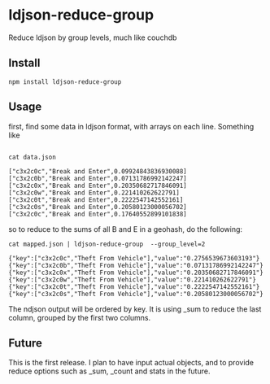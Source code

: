 ldjson-reduce-group
===================

Reduce ldjson by group levels, much like couchdb

Install
-------

    npm install ldjson-reduce-group

Usage
-----

first, find some data in ldjson format, with arrays on each line. Something like


```

cat data.json

["c3x2c0c","Break and Enter",0.09924843836930088]
["c3x2c0b","Break and Enter",0.07131786992142247]
["c3x2c0x","Break and Enter",0.20350682717846091]
["c3x2c0w","Break and Enter",0.221410262622791]
["c3x2c0t","Break and Enter",0.2222547142552161]
["c3x2c0s","Break and Enter",0.20580123000056702]
["c3x2c0c","Break and Enter",0.17640552899101838]
```

so to reduce to the sums of all B and E in a geohash, do the following:

```
cat mapped.json | ldjson-reduce-group  --group_level=2

{"key":["c3x2c0c","Theft From Vehicle"],"value":"0.2756539673603193"}
{"key":["c3x2c0b","Theft From Vehicle"],"value":"0.07131786992142247"}
{"key":["c3x2c0x","Theft From Vehicle"],"value":"0.20350682717846091"}
{"key":["c3x2c0w","Theft From Vehicle"],"value":"0.221410262622791"}
{"key":["c3x2c0t","Theft From Vehicle"],"value":"0.2222547142552161"}
{"key":["c3x2c0s","Theft From Vehicle"],"value":"0.20580123000056702"}
```

The ndjson output will be ordered by key. It is using _sum to reduce the last column, grouped by the first two columns.

Future
------

This is the first release. I plan to have input actual objects, and to provide reduce options such as _sum, _count and stats in the future.





